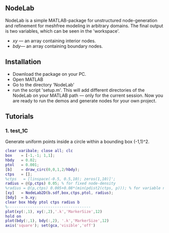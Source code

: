 ## NodeLab  
NodeLab is a simple MATLAB-package for unstructured node-generation and refinement for meshfree modeling in arbitrary domains. The final output is two variables, which can be seen in the 'workspace'.
  * *xy* — an array containing interior nodes.
  * *bdy*— an array containing boundary nodes. 

## Installation
* Download the package on your PC. 
* Open MATLAB
* Go to the directory 'NodeLab'
* run the script 'setup.m'. This will add different directories of the NodeLab on your MATLAB path — only for the current session. Now you are ready to run the demos and generate nodes for your own project. 

## Tutorials
### 1. test_1C 
Generate uniform points inside a circle within a bounding box (-1,1)^2. 
```matlab
clear varibale; close all; clc
box    = [-1,-1; 1,1];
hbdy   = 0.02;
ptol   = 0.001;
[b]    = draw_circ(0,0,1,2/hbdy);
ctps   = [];
%ctps   = [linspace(-0.5, 0.5,10); zeros(1,10)]';        
radius = @(p,ctps) 0.05; % for fixed node-density
%radius = @(p,ctps) 0.005+0.08*(min(pdist2(ctps, p))); % for variable node-density
[xy]   = NodeLab2D(b.sdf,box,ctps,ptol, radius);
[bdy]  = b.xy;
clear box hbdy ptol ctps radius b
%-------------------------------------
plot(xy(:,1), xy(:,2),'.k','MarkerSize',12)
hold on
plot(bdy(:,1), bdy(:,2), '.k','MarkerSize',12)
axis('square'); set(gca,'visible','off') 
```
